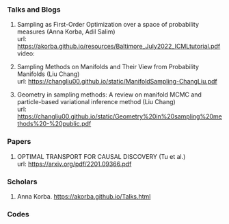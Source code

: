 ### Talks and Blogs

1. Sampling as First-Order Optimization over a space of probability measures (Anna Korba, Adil Salim) <br>
   url: https://akorba.github.io/resources/Baltimore_July2022_ICMLtutorial.pdf  <br>
   video:  
  
2. Sampling Methods on Manifolds and Their View from Probability Manifolds (Liu Chang) <br>
   url: https://changliu00.github.io/static/ManifoldSampling-ChangLiu.pdf

3. Geometry in sampling methods: A review on manifold MCMC and particle-based variational inference method (Liu Chang) <br>
   url: https://changliu00.github.io/static/Geometry%20in%20sampling%20methods%20-%20public.pdf


### Papers
1. OPTIMAL TRANSPORT FOR CAUSAL DISCOVERY (Tu et al.) <br>
   url: https://arxiv.org/pdf/2201.09366.pdf
   
   
### Scholars
1. Anna Korba. https://akorba.github.io/Talks.html


### Codes
